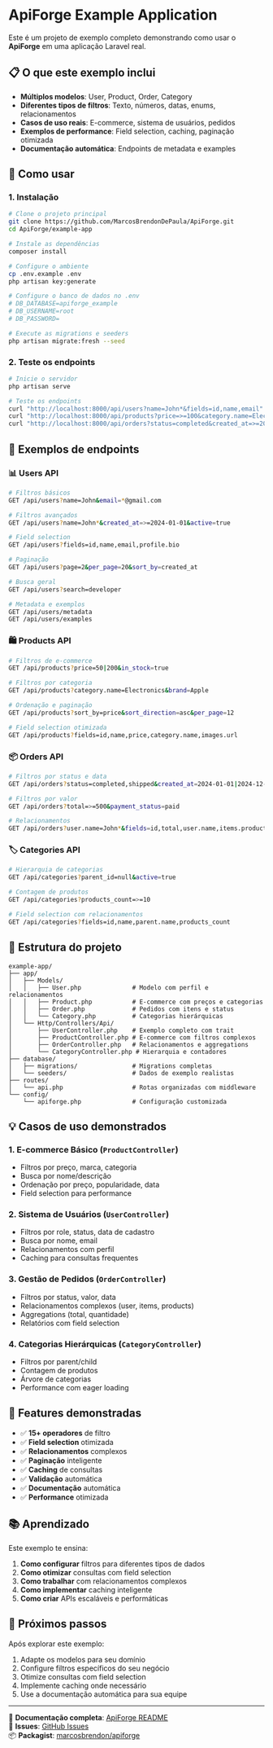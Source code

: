 # ApiForge Example Application

Este é um projeto de exemplo completo demonstrando como usar o **ApiForge** em uma aplicação Laravel real.

## 📋 O que este exemplo inclui

- **Múltiplos modelos**: User, Product, Order, Category
- **Diferentes tipos de filtros**: Texto, números, datas, enums, relacionamentos
- **Casos de uso reais**: E-commerce, sistema de usuários, pedidos
- **Exemplos de performance**: Field selection, caching, paginação otimizada
- **Documentação automática**: Endpoints de metadata e examples

## 🚀 Como usar

### 1. Instalação

```bash
# Clone o projeto principal
git clone https://github.com/MarcosBrendonDePaula/ApiForge.git
cd ApiForge/example-app

# Instale as dependências
composer install

# Configure o ambiente
cp .env.example .env
php artisan key:generate

# Configure o banco de dados no .env
# DB_DATABASE=apiforge_example
# DB_USERNAME=root
# DB_PASSWORD=

# Execute as migrations e seeders
php artisan migrate:fresh --seed
```

### 2. Teste os endpoints

```bash
# Inicie o servidor
php artisan serve

# Teste os endpoints
curl "http://localhost:8000/api/users?name=John*&fields=id,name,email"
curl "http://localhost:8000/api/products?price=>=100&category.name=Electronics"
curl "http://localhost:8000/api/orders?status=completed&created_at=>=2024-01-01"
```

## 🎯 Exemplos de endpoints

### 📊 Users API

```bash
# Filtros básicos
GET /api/users?name=John&email=*@gmail.com

# Filtros avançados
GET /api/users?name=John*&created_at=>=2024-01-01&active=true

# Field selection
GET /api/users?fields=id,name,email,profile.bio

# Paginação
GET /api/users?page=2&per_page=20&sort_by=created_at

# Busca geral
GET /api/users?search=developer

# Metadata e exemplos
GET /api/users/metadata
GET /api/users/examples
```

### 🛍️ Products API

```bash
# Filtros de e-commerce
GET /api/products?price=50|200&in_stock=true

# Filtros por categoria
GET /api/products?category.name=Electronics&brand=Apple

# Ordenação e paginação
GET /api/products?sort_by=price&sort_direction=asc&per_page=12

# Field selection otimizada
GET /api/products?fields=id,name,price,category.name,images.url
```

### 📦 Orders API

```bash
# Filtros por status e data
GET /api/orders?status=completed,shipped&created_at=2024-01-01|2024-12-31

# Filtros por valor
GET /api/orders?total=>=500&payment_status=paid

# Relacionamentos
GET /api/orders?user.name=John*&fields=id,total,user.name,items.product.name
```

### 🏷️ Categories API

```bash
# Hierarquia de categorias
GET /api/categories?parent_id=null&active=true

# Contagem de produtos
GET /api/categories?products_count=>=10

# Field selection com relacionamentos
GET /api/categories?fields=id,name,parent.name,products_count
```

## 🔧 Estrutura do projeto

```
example-app/
├── app/
│   ├── Models/
│   │   ├── User.php              # Modelo com perfil e relacionamentos
│   │   ├── Product.php           # E-commerce com preços e categorias
│   │   ├── Order.php             # Pedidos com itens e status
│   │   └── Category.php          # Categorias hierárquicas
│   └── Http/Controllers/Api/
│       ├── UserController.php    # Exemplo completo com trait
│       ├── ProductController.php # E-commerce com filtros complexos
│       ├── OrderController.php   # Relacionamentos e aggregations
│       └── CategoryController.php # Hierarquia e contadores
├── database/
│   ├── migrations/               # Migrations completas
│   └── seeders/                  # Dados de exemplo realistas
├── routes/
│   └── api.php                   # Rotas organizadas com middleware
└── config/
    └── apiforge.php              # Configuração customizada
```

## 💡 Casos de uso demonstrados

### 1. **E-commerce Básico** (`ProductController`)
- Filtros por preço, marca, categoria
- Busca por nome/descrição
- Ordenação por preço, popularidade, data
- Field selection para performance

### 2. **Sistema de Usuários** (`UserController`) 
- Filtros por role, status, data de cadastro
- Busca por nome, email
- Relacionamentos com perfil
- Caching para consultas frequentes

### 3. **Gestão de Pedidos** (`OrderController`)
- Filtros por status, valor, data
- Relacionamentos complexos (user, items, products)
- Aggregations (total, quantidade)
- Relatórios com field selection

### 4. **Categorias Hierárquicas** (`CategoryController`)
- Filtros por parent/child
- Contagem de produtos
- Árvore de categorias
- Performance com eager loading

## 🚀 Features demonstradas

- ✅ **15+ operadores** de filtro
- ✅ **Field selection** otimizada
- ✅ **Relacionamentos** complexos
- ✅ **Paginação** inteligente
- ✅ **Caching** de consultas
- ✅ **Validação** automática
- ✅ **Documentação** automática
- ✅ **Performance** otimizada

## 📚 Aprendizado

Este exemplo te ensina:

1. **Como configurar** filtros para diferentes tipos de dados
2. **Como otimizar** consultas com field selection
3. **Como trabalhar** com relacionamentos complexos
4. **Como implementar** caching inteligente
5. **Como criar** APIs escaláveis e performáticas

## 🎯 Próximos passos

Após explorar este exemplo:

1. Adapte os modelos para seu domínio
2. Configure filtros específicos do seu negócio
3. Otimize consultas com field selection
4. Implemente caching onde necessário
5. Use a documentação automática para sua equipe

---

📖 **Documentação completa**: [ApiForge README](../README.md)  
🐛 **Issues**: [GitHub Issues](https://github.com/MarcosBrendonDePaula/ApiForge/issues)  
📦 **Packagist**: [marcosbrendon/apiforge](https://packagist.org/packages/marcosbrendon/apiforge)